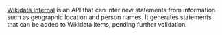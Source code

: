 [Wikidata Infernal](https://wd-infernal.toolforge.org/) is an API that can infer new statements from information such as geographic location and person names. It generates statements that can be added to Wikidata items, pending further validation.
